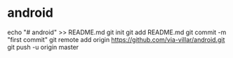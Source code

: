 # android
echo "# android" >> README.md
git init
git add README.md
git commit -m "first commit"
git remote add origin https://github.com/via-villar/android.git
git push -u origin master
